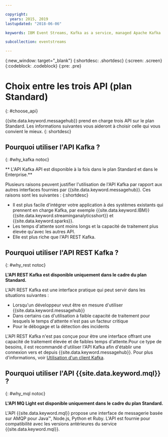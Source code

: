 ```yaml
---

copyright:
  years: 2015, 2019
lastupdated: "2018-06-06"

keywords: IBM Event Streams, Kafka as a service, managed Apache Kafka

subcollection: eventstreams

---
```


{:new_window: target="_blank"}
{:shortdesc: .shortdesc}
{:screen: .screen}
{:codeblock: .codeblock}
{:pre: .pre}

# Choix entre les trois API (plan Standard)
{: #choose_api}

{{site.data.keyword.messagehub}} prend en charge trois API sur le plan Standard. Les informations suivantes vous aideront à choisir celle qui vous convient le mieux.
{: shortdesc}

## Pourquoi utiliser l'API Kafka ?
{: #why_kafka notoc}

** L'API Kafka API est disponible à la fois dans le plan Standard et dans le Enterprise.**
<br/>

Plusieurs raisons peuvent justifier l'utilisation de l'API Kafka par rapport aux autres interfaces fournies par {{site.data.keyword.messagehub}}. Ces raisons sont les suivantes :
{:shortdesc}


* Il est plus facile d'intégrer votre application à des systèmes existants qui prennent en charge Kafka, par exemple {{site.data.keyword.IBM}} {{site.data.keyword.streaminganalyticsshort}} et {{site.data.keyword.sparks}}.
* Les temps d'attente sont moins longs et la capacité de traitement plus élevée qu'avec les autres API.
* Elle est plus riche que l'API REST Kafka.

## Pourquoi utiliser l'API REST Kafka ?
{: #why_rest notoc}

**L'API REST Kafka est disponible uniquement dans le cadre du plan Standard.**
<br/>

L'API REST Kafka est une interface pratique qui peut servir dans les situations suivantes :

* Lorsqu'un développeur veut être en mesure d'utiliser {{site.data.keyword.messagehub}}
* Dans certains cas d'utilisation à faible capacité de traitement pour lesquels le temps d'attente n'est pas un facteur critique
* Pour le débogage et la détection des incidents

L'API REST Kafka n'est pas conçue pour être une interface offrant une capacité de traitement élevée et de faibles temps d'attente.Pour ce type de besoins, il est recommandé d'utiliser l'API Kafka afin d'établir une connexion vers et depuis {{site.data.keyword.messagehub}}. Pour plus d'informations, voir [Utilisation d'un client Kafka](/docs/services/EventStreams?topic=eventstreams-kafka_using#kafka_using).

## Pourquoi utiliser l'API {{site.data.keyword.mql}} ?
{: #why_mql notoc}

**L'API MQ Light est disponible uniquement dans le cadre du plan Standard.**
<br/>

L'API {{site.data.keyword.mql}} propose une interface de messagerie basée sur AMQP pour Java™, Node.js, Python et Ruby. L'API est fournie pour compatibilité avec les versions antérieures du service {{site.data.keyword.mql}}.
















